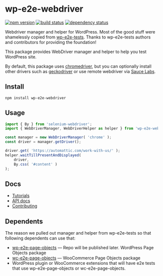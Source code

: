 wp-e2e-webdriver
================

[![npm version](https://img.shields.io/npm/v/wp-e2e-webdriver.svg?style=flat)](https://www.npmjs.com/package/wp-e2e-webdriver)
[![build status](https://api.travis-ci.org/woocommerce/wp-e2e-webdriver.svg)](http://travis-ci.org/woocommerce/wp-e2e-webdriver)
[![dependency status](https://david-dm.org/woocommerce/wp-e2e-webdriver.svg)](https://david-dm.org/woocommerce/wp-e2e-webdriver)

Webdriver manager and helper for WordPress. Most of the good stuff were shamelessly
copied from [wp-e2e-tests](https://github.com/Automattic/wp-e2e-tests). Thanks to
wp-e2e-tests authors and contributors for providing the foundation!

This package provides WebDriver manager and helper to help you test WordPress
site.

By default, this package uses [chromedriver](https://sites.google.com/a/chromium.org/chromedriver/),
but you can optionally install other drivers such as [geckodriver](https://github.com/mozilla/geckodriver)
or use remote webdriver via [Sauce Labs](https://saucelabs.com/).

## Install

```
npm install wp-e2e-webdriver
```

## Usage

~~~js
import { By } from 'selenium-webdriver';
import { WebDriverManager, WebDriverHelper as helper } from 'wp-e2e-webdriver'

const manager = new WebDriverManager( 'chrome' );
const driver = manager.getDriver();

driver.get( 'https://automattic.com/work-with-us/' );
helper.waitTillPresentAndDisplayed(
	driver,
	By.css( '#content' )
);
~~~

## Docs

* [Tutorials](https://woocommerce.github.io/wp-e2e-webdriver/wp-e2e-webdriver/0.16.0/tutorial-overview.html)
* [API docs](https://woocommerce.github.io/wp-e2e-webdriver/wp-e2e-webdriver/0.1260/)
* [Contributing](./.github/CONTRIBUTING.md)

## Dependents

The reason we pulled out manager and helper from wp-e2e-tests so that following
dependents can use that:

* [wp-e2e-page-objects](https://github.com/woocommerce/wp-e2e-page-objects) &mdash; Repo will be published later. WordPress Page Objects
  package
* [wc-e2e-page-objects](https://github.com/woocommerce/wc-e2e-page-objects) &mdash; WooCommerce Page Objects package
* WordPress plugin or WooCommerce extensions that will have e2e tests that use wp-e2e-page-objects or wc-e2e-page-objects.
